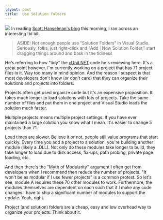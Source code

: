 ```yaml
---
layout: post
title:  Use Solution Folders
---
```

![](http://www.hanselman.com/blog/cdn/binary/WindowsLiveWriter/TheWeeklySourceCode24ExtensibilityEditio_13756/image_3.png) In reading [Scott Hanselman's blog](http://feeds.feedburner.com/~r/ScottHanselman/~3/272745966/TheWeeklySourceCode24ExtensibilityEditionPlugInsProvidersAttributesAddInsAndModulesInNET.aspx) this morning, I ran across an interesting tid bit.

> ASIDE: Not enough people use "Solution Folders" in Visual Studio. Seriously, folks, just right-click and "Add | New Solution Folder," start dragging things around and bask in the tidiness

He's referring to how "tidy" the [xUnit.NET](http://www.codeplex.com/xunit) code he's reviewing here. It's a great point however. I'm currently working on a project that has 71 project files in it. Way too many in mind opinion. And the reason I suspect is that most developers don't know (or don't care) that they can organize their solutions and projects into folders.

Projects often get used organize code but it's an expensive proposition. It takes much longer to load solutions with lots of projects. Take the same number of files and put them in one project and Visual Studio loads the solution much faster.

Multiple projects means multiple project settings. If you have ever maintained a large solution you know what I mean. It's easier to change 5 projects than 71.

Load times are slower. Believe it or not, people still value programs that start quickly. Every time you add a project to a solution, you're building another module (likely a .DLL). Not only do these modules take longer to build, they take longer to load due to disk access, fix-ups, path probing, private page loading, etc.

And then there's the "Myth of Modularity" argument I often get from developers when I recommend then reduce the number of projects. "It won't be as modular if I use fewer projects" is a common protest. So let's see, module A requires these 70 other modules to work. Furthermore, the modules themselves are dependent on each such that if I make any code changes I have to ship a significant number of modules to support the update. Yeah, right.

Project (and solution) folders are a cheap, easy and low overhead way to organize your projects. Think about it.

